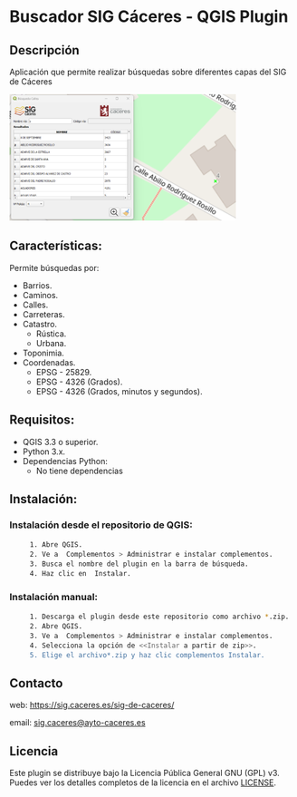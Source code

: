 # Buscador SIG Cáceres - QGIS Plugin

## Descripción
Aplicación que permite realizar búsquedas sobre diferentes capas del SIG de Cáceres


![Iconos](https://github.com/sigCaceres/buscador_sig_caceres/blob/develop/doc/presentacion.png)

## Características:
Permite búsquedas por:

- Barrios.
- Caminos.
- Calles.
- Carreteras.
- Catastro.
    - Rústica. 
    - Urbana.
- Toponimia.
- Coordenadas.
    - EPSG - 25829.
    - EPSG - 4326 (Grados).
    - EPSG - 4326 (Grados, minutos  y segundos).

## Requisitos:

- QGIS 3.3 o superior.
- Python 3.x.
- Dependencias Python:
    - No tiene dependencias

## Instalación:
  ### Instalación desde el repositorio de QGIS:
   ```sh
        1. Abre QGIS.
        2. Ve a  Complementos > Administrar e instalar complementos.
        3. Busca el nombre del plugin en la barra de búsqueda.
        4. Haz clic en  Instalar.
   ```

  ### Instalación manual:
   ```sh
        1. Descarga el plugin desde este repositorio como archivo *.zip.
        2. Abre QGIS.
        3. Ve a  Complementos > Administrar e instalar complementos.
        4. Selecciona la opción de <<Instalar a partir de zip>>.
        5. Elige el archivo*.zip y haz clic complementos Instalar.        
   ```
## Contacto
web: https://sig.caceres.es/sig-de-caceres/

email: sig.caceres@ayto-caceres.es

## Licencia
Este plugin se distribuye bajo la Licencia Pública General GNU (GPL) v3. Puedes ver los detalles completos de la licencia en el archivo [LICENSE](https://www.gnu.org/licenses/gpl-3.0.html).
